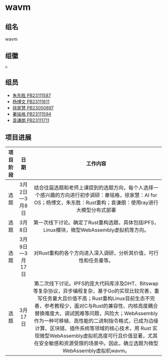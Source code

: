# wavm

## 组名

wavm

## 组徽

<img src="../assets/logo.jpg" style="zoom: 50%;" />

## 组员

- [朱东胜 PB23111587](https://github.com/ustc1587)
- [杨博文 PB23111611](https://github.com/OwenYang1102)
- [徐家慧 PB23050897](https://github.com/Clara-X)
- [秦铭格 PB23111594](https://github.com/QinMingge)
- [袁谦朗 PB23111711](https://github.com/csjike)

## 项目进展

| 项目阶段 |      日期      |                           工作内容                           |
| :------: | :------------: | :----------------------------------------------------------: |
|   选题   | 3月2日—3月8日  | 结合往届选题和老师上课提到的选题方向，每个人选择一个感兴趣的方向进行初步调研：秦铭格，徐家慧：AI for OS；杨博文，朱东胜：Rust重构；袁谦朗：使用ray进行大模型分布式部署 |
|   选题   |     3月8日     | 第一次线下讨论。确定了Rust重构选题，具体包括IPFS，Linux模块，微型WebAssembly虚拟机等方向。 |
|   选题   | 3月9日—3月17日 | 对Rust重构的各个方向进入深入调研，分析其价值，可行性和任务量等。 |
|   选题   |    3月17日     | 第二次线下讨论。IPFS的庞大代码库涉及DHT、Bitswap等复杂协议，异步编程复杂，基于Go的实现比较完善，重写任务量大且价值不高；Rust重构Linux目前生态不完善，参考教程少，面对C与Rust的兼容性、内核高度耦合替换难度大、调试困难等问题，风险大；WebAssembly作为一种可移植、高性能的二进制指令格式，已成为边缘计算、区块链、插件系统等领域的核心技术，用 Rust 实现微型WebAssembly虚拟机高度可行且价值显著，尤其在安全敏感和资源受限的场景中。因此，确立选题为微型WebAssembly虚拟机wavm。 |

